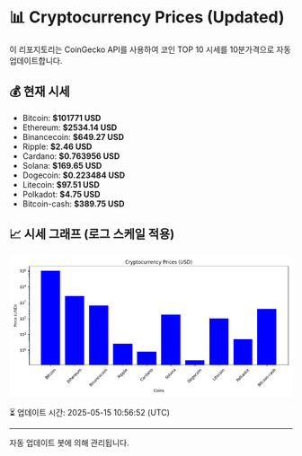 
# 📊 Cryptocurrency Prices (Updated)

이 리포지토리는 CoinGecko API를 사용하여 코인 TOP 10 시세를 10분가격으로 자동 업데이트합니다.

## 💰 현재 시세
- Bitcoin: **$101771 USD**
- Ethereum: **$2534.14 USD**
- Binancecoin: **$649.27 USD**
- Ripple: **$2.46 USD**
- Cardano: **$0.763956 USD**
- Solana: **$169.65 USD**
- Dogecoin: **$0.223484 USD**
- Litecoin: **$97.51 USD**
- Polkadot: **$4.75 USD**
- Bitcoin-cash: **$389.75 USD**

## 📈 시세 그래프 (로그 스케일 적용)
![Crypto Prices](crypto_prices.png)

⏳ 업데이트 시간: 2025-05-15 10:56:52 (UTC)

---
자동 업데이트 봇에 의해 관리됩니다.

